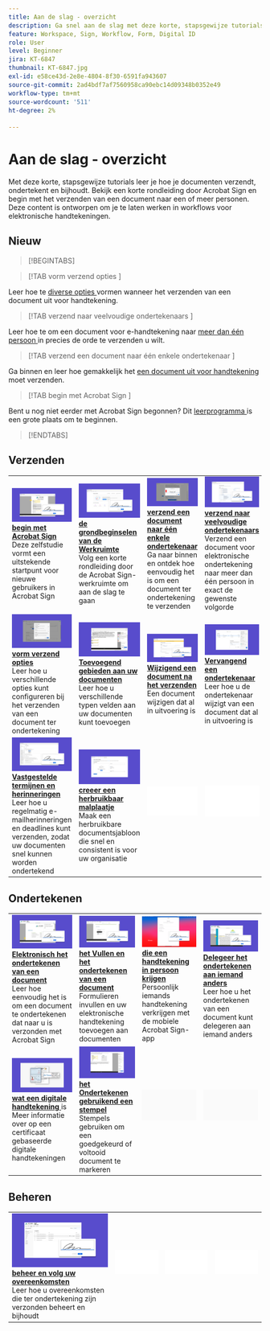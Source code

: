 ```yaml
---
title: Aan de slag - overzicht
description: Ga snel aan de slag met deze korte, stapsgewijze tutorials over het verzenden, ondertekenen en volgen van documenten
feature: Workspace, Sign, Workflow, Form, Digital ID
role: User
level: Beginner
jira: KT-6847
thumbnail: KT-6847.jpg
exl-id: e58ce43d-2e8e-4804-8f30-6591fa943607
source-git-commit: 2ad4bdf7af7560958ca90ebc14d09348b0352e49
workflow-type: tm+mt
source-wordcount: '511'
ht-degree: 2%

---
```


# Aan de slag - overzicht

Met deze korte, stapsgewijze tutorials leer je hoe je documenten verzendt, ondertekent en bijhoudt. Bekijk een korte rondleiding door Acrobat Sign en begin met het verzenden van een document naar een of meer personen. Deze content is ontworpen om je te laten werken in workflows voor elektronische handtekeningen.

## Nieuw

>[!BEGINTABS]

>[!TAB  vorm verzend opties ]

Leer hoe te [ diverse opties ](sending-options.md) vormen wanneer het verzenden van een document uit voor handtekening.

>[!TAB  verzend naar veelvoudige ondertekenaars ]

Leer hoe te om een document voor e-handtekening naar [ meer dan één persoon ](send-to-multiple-recipients.md) in precies de orde te verzenden u wilt.

>[!TAB  verzend een document naar één enkele ondertekenaar ]

Ga binnen en leer hoe gemakkelijk het [ een document uit voor handtekening ](send-to-single-recipient.md) moet verzenden.

>[!TAB  begin met Acrobat Sign ]

Bent u nog niet eerder met Acrobat Sign begonnen? Dit [ leerprogramma ](new-sender.md) is een grote plaats om te beginnen.

>[!ENDTABS]

## Verzenden

<table style="table-layout:fixed">
<tr>
  <td>
    <a href="new-sender.md">
      <img alt="Aan de slag met Acrobat Sign" src="../assets/gettingstartednew.png" />
    </a>
    <div>
    <a href="new-sender.md"><strong> begin met Acrobat Sign </strong></a>
    </div>
    Deze zelfstudie vormt een uitstekende startpunt voor nieuwe gebruikers in Acrobat Sign
    <br>
  </td>
 <td>
    <a href="quick-tour.md">
      <img alt="Beginselen van de werkruimte" src="../assets/workspace.png" />
    </a>
    <div>
    <a href="quick-tour.md"><strong> de grondbeginselen van de Werkruimte </strong></a>
    </div>
    Volg een korte rondleiding door de Acrobat Sign-werkruimte om aan de slag te gaan
    <br>
  </td>
  <td>
    <a href="send-to-single-recipient.md">
      <img alt="Een document naar één ondertekenaar verzenden" src="../assets/send-single-recipient.png" />
    </a>
    <div>
    <a href="send-to-single-recipient.md"><strong> verzend een document naar één enkele ondertekenaar </strong></a>
    </div>
    Ga naar binnen en ontdek hoe eenvoudig het is om een document ter ondertekening te verzenden
    <br>
  </td>
  <td>
    <a href="send-to-multiple-recipients.md">
      <img alt="Verzenden naar meerdere ondertekenaars" src="../assets/send-to-multiple-recipient.png" />
    </a>
    <div>
    <a href="send-to-multiple-recipients.md"><strong> verzend naar veelvoudige ondertekenaars </strong></a>
    </div>
    Verzend een document voor elektronische ondertekening naar meer dan één persoon in exact de gewenste volgorde
    <br>
  </td>
</tr>
<tr>
  <td>
    <a href="sending-options.md">
      <img alt="Verzendopties configureren" src="../assets/configure.png" />
    </a>
    <div>
    <a href="sending-options.md"><strong> vorm verzend opties </strong></a>
    </div>
    Leer hoe u verschillende opties kunt configureren bij het verzenden van een document ter ondertekening
    <br>
  </td>
  <td>
    <a href="adding-fields.md">
      <img alt="Velden toevoegen aan uw documenten" src="../assets/adding-fields.png" />
    </a>
    <div>
    <a href="adding-fields.md"><strong> Toevoegend gebieden aan uw documenten </strong></a>
    </div>
    Leer hoe u verschillende typen velden aan uw documenten kunt toevoegen
    <br>
  </td>
  <td>
    <a href="modify-in-flight.md">
      <img alt="Een document wijzigen na het verzenden" src="../assets/modify.png" />
    </a>
    <div>
    <a href="modify-in-flight.md"><strong> Wijzigend een document na het verzenden </strong></a>
    </div>
    Een document wijzigen dat al in uitvoering is
    <br>
  </td>
  <td>
    <a href="replace-signer.md">
      <img alt="Ondertekenaars vervangen" src="../assets/replace.png" />
    </a>
    <div>
    <a href="replace-signer.md"><strong> Vervangend een ondertekenaar </strong></a>
    </div>
    Leer hoe u de ondertekenaar wijzigt van een document dat al in uitvoering is
     <br>
  </td>
</tr>
<tr>
  <td>
      <a href="set-deadlines-reminders.md">
        <img alt="Deadlines en herinneringen instellen" src="../assets/deadlines-reminders.png" />
      </a>
      <div>
      <a href="set-deadlines-reminders.md"><strong> Vastgestelde termijnen en herinneringen </strong></a>
      </div>
      Leer hoe u regelmatig e-mailherinneringen en deadlines kunt verzenden, zodat uw documenten snel kunnen worden ondertekend
      <br>
    </td> 
  <td>
    <a href="../sign-advanced-users/create-a-template.md">
      <img alt="Een herbruikbare sjabloon maken" src="../assets/create-template.png" />
    </a>
    <div>
    <a href="../sign-advanced-users/create-a-template.md"><strong> creeer een herbruikbaar malplaatje </strong></a>
    </div>
    Maak een herbruikbare documentsjabloon die snel en consistent is voor uw organisatie
    <br>
  </td>
    <td>
      <img alt="Spacer" src="../assets/Whitespacer.png" />
      <div>
      <br>
    </td>
    <td>
      <img alt="Spacer" src="../assets/Whitespacer.png" />
      <div>
      <br>
    </td>
</tr>
</table>

## Ondertekenen

<table style="table-layout:fixed">
<tr>
  <td>
    <a href="electronically-sign-a-document.md">
      <img alt="Een document elektronisch ondertekenen" src="../assets/sign-electronically.png" />
    </a>
    <div>
    <a href="electronically-sign-a-document.md"><strong> Elektronisch het ondertekenen van een document </strong></a>
    </div>
    Leer hoe eenvoudig het is om een document te ondertekenen dat naar u is verzonden met Acrobat Sign
    <br>
  </td>
  <td>
    <a href="fill-and-sign.md">
      <img alt="Een document invullen en ondertekenen" src="../assets/fill-and-sign.png" />
    </a>
    <div>
    <a href="fill-and-sign.md"><strong> het Vullen en het ondertekenen van een document </strong></a>
    </div>
    Formulieren invullen en uw elektronische handtekening toevoegen aan documenten
    <br>
  </td>
  <td>
    <a href="sign-in-person.md">
      <img alt="Een persoonlijke handtekening verkrijgen" src="../assets/inperson.png" />
    </a>
    <div>
    <a href="sign-in-person.md"><strong> die een handtekening in persoon krijgen </strong></a>
    </div>
    Persoonlijk iemands handtekening verkrijgen met de mobiele Acrobat Sign-app
    <br>
  </td>
  <td>
    <a href="delegate-signing.md">
      <img alt="Ondertekening delegeren aan iemand anders" src="../assets/delegate-signing.png" />
    </a>
    <div>
    <a href="delegate-signing.md"><strong> Delegeer het ondertekenen aan iemand anders </strong></a>
    </div>
    Leer hoe u het ondertekenen van een document kunt delegeren aan iemand anders
    <br>
  </td>
</tr>
<tr>
  <td>
    <a href="sign-with-a-digital-signature.md">
      <img alt="Wat is een digitale handtekening" src="../assets/digital-signature.png" />
    </a>
    <div>
    <a href="sign-with-a-digital-signature.md"><strong> wat een digitale handtekening </strong></a> is
    </div>
    Meer informatie over op een certificaat gebaseerde digitale handtekeningen
    <br>
  </td>
  <td>
    <a href="sign-with-a-stamp.md">
      <img alt="Ondertekenen met een stempel" src="../assets/sign-stamp.png" />
    </a>
    <div>
    <a href="sign-with-a-stamp.md"><strong> het Ondertekenen gebruikend een stempel </strong></a>
    </div>
    Stempels gebruiken om een goedgekeurd of voltooid document te markeren
     <br>
  </td> 
 <td>
    <img alt="Spacer" src="../assets/Grayspacer.png" />
    <div>
    <br>
  </td>
  <td>
    <img alt="Spacer" src="../assets/Grayspacer.png" />
    <div>
    <br>
  </td>
</tr>  
</table>

## Beheren

<table style="table-layout:fixed">
<tr>
  <td>
    <a href="manage-and-track.md">
      <img alt="Uw overeenkomsten beheren en volgen" src="../assets/manage-track.png" />
    </a>
    <div>
    <a href="manage-and-track.md"><strong> beheer en volg uw overeenkomsten </strong></a>
    </div>
    Leer hoe u overeenkomsten die ter ondertekening zijn verzonden beheert en bijhoudt
    <br>
  </td>
  <td>
    <img alt="Spacer" src="../assets/Whitespacer.png" />
    <div>
    <br>
  </td>
  <td>
    <img alt="Spacer" src="../assets/Whitespacer.png" />
    <div>
    <br>
  </td>
  <td>
    <img alt="Spacer" src="../assets/Whitespacer.png" />
    <div>
    <br>
  </td>
</tr>
</table>
